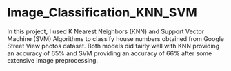 # Image_Classification_KNN_SVM

In this project, I used K Nearest Neighbors (KNN) and Support Vector Machine (SVM) Algorithms to
classify house numbers obtained from Google Street View photos dataset. Both models did fairly well 
with KNN providing an accuracy of 65% and SVM providing an accuracy of 66% after some extensive image
preprocessing. 
